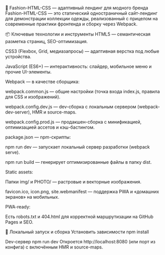 👗 Fashion-HTML-CSS — адаптивный лендинг для модного бренда
Fashion-HTML-CSS — это статический одностраничный сайт-лендинг для демонстрации коллекции одежды, реализованный с прицелом на современные практики фронтенда и сборку через Webpack.

📦 Ключевые технологии и инструменты
HTML5 — семантическая разметка страниц, SEO-оптимизация.

CSS3 (Flexbox, Grid, медиазапросы) — адаптивная верстка под любые устройства.

JavaScript (ES6+) — интерактивность: слайдер, мобильное меню и прочие UI-элементы.

Webpack — в качестве сборщика:

webpack.common.js — общие настройки (точка входа index.js, правила для CSS и изображений).

webpack.config.dev.js — dev-сборка с локальным сервером (webpack-dev-server), HMR и source-maps.

webpack.config.prod.js — продакшен-сборка с минификацией, оптимизацией ассетов и кэш-бастингом.

package.json — npm-скрипты:

npm run dev — запускает локальный сервер разработки (webpack serve).

npm run build — генерирует оптимизированные файлы в папку dist.

Static assets:

Папки img/ и PHOTO/ — растровые и векторные изображения.

favicon.ico, icon.png, site.webmanifest — поддержка PWA и «домашних экранов» на мобильных.

PWA-ready:

Есть robots.txt и 404.html для корректной маршрутизации на GitHub Pages и SEO.


🚀 Локальный запуск и сборка
Установить зависимости
npm install

Dev-сервер
npm run dev
Откроется http://localhost:8080 (или порт из конфига) с включённым HMR и source-maps.
